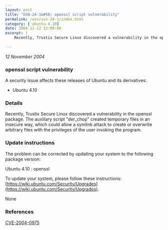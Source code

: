 ```yaml
---
layout: post
title: "USN-24-1&#58; openssl script vulnerability"
permalink: /usn/usn-24-1/index.html
category: [ ubuntu-4.10]
date: 2004-11-12 12:00:00
excerpt: |
    Recently, Trustix Secure Linux discovered a vulnerability in the openssl package. The auxiliary script &quot;der_chop&quot; created temporary files in an insecure way, which could allow a symlink attack to create or overwrite arbitrary files with the privileges of the user invoking the program.
    
--- 
```

 
 

*12 November 2004*

### openssl script vulnerability

A security issue affects these releases of Ubuntu and its derivatives:

* Ubuntu 4.10

### Details

Recently, Trustix Secure Linux discovered a vulnerability in the openssl package. The auxiliary script &quot;der_chop&quot; created temporary files in an insecure way, which could allow a symlink attack to create or overwrite arbitrary files with the privileges of the user invoking the program.

### Update instructions

The problem can be corrected by updating your system to the following package version:

Ubuntu 4.10
 : openssl 

To update your system, please follow these instructions: [https://wiki.ubuntu.com/Security/Upgrades](https://wiki.ubuntu.com/Security/Upgrades).

None

### References

 
 [CVE-2004-0975](http://people.ubuntu.com/~ubuntu-security/cve/CVE-2004-0975)
 

